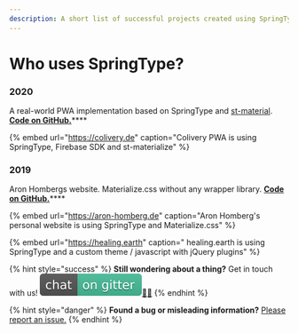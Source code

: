 ```yaml
---
description: A short list of successful projects created using SpringType so far.
---
```


# Who uses SpringType?

### 2020

A real-world PWA implementation based on SpringType and [st-material](https://github.com/springtype-org/st-materialize). [**Code on GitHub.**](https://github.com/Colivery/pwa)\*\*\*\*

{% embed url="https://colivery.de" caption="Colivery PWA is using SpringType, Firebase SDK and st-materialize" %}

### 2019

Aron Hombergs website. Materialize.css without any wrapper library. [**Code on GitHub.**](https://github.com/kyr0/arons-site)\*\*\*\*

{% embed url="https://aron-homberg.de" caption="Aron Homberg\'s personal website is using SpringType and Materialize.css" %}

{% embed url="https://healing.earth" caption=" healing.earth is using SpringType and a custom theme / javascript with jQuery plugins" %}

{% hint style="success" %}
**Still wondering about a thing?** Get in touch with us! [![](.gitbook/assets/gitter.svg)](https://gitter.im/springtype-official/springtype?utm_source=badge&utm_medium=badge&utm_campaign=pr-badge)[💬](https://emojipedia.org/speech-balloon/)[🤓](https://emojipedia.org/nerd-face/)
{% endhint %}

{% hint style="danger" %}
**Found a bug or misleading information?** [Please report an issue.](https://github.com/springtype-org/springtype/issues)
{% endhint %}

